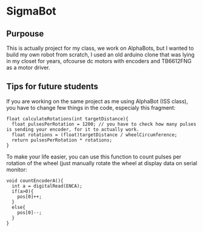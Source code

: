 # SigmaBot

## Purpouse
This is actually project for my class, we work on AlphaBots, but I wanted to build my own robot from scratch, I used an old arduino clone that was lying in my closet for years, ofcourse dc motors with encoders and TB6612FNG as a motor driver.

## Tips for future students
If you are working on the same project as me using AlphaBot (ISS class), you have to change few things in the code, especialy this fragment: 
```
float calculateRotations(int targetDistance){
  float pulsesPerRotation = 1200; // you have to check how many pulses is sending your encoder, for it to actually work.
  float rotations = (float)targetDistance / wheelCircumference; 
  return pulsesPerRotation * rotations; 
}
```
To make your life easier, you can use this function to count pulses per rotation of the wheel (just manually rotate the wheel at display data on serial monitor: 

```
void countEncoderA(){
  int a = digitalRead(ENCA);
  if(a>0){
    pos[0]++;
  }
  else{
    pos[0]--;
  }
}
```
